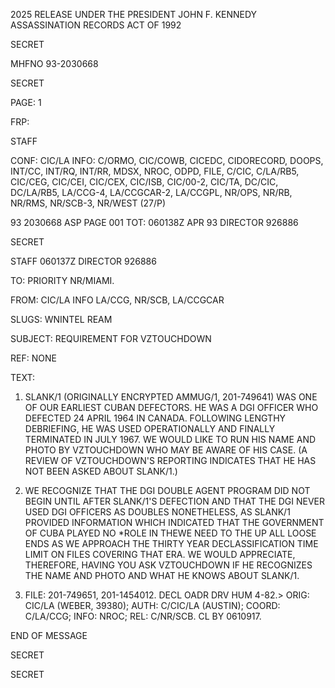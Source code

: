 2025 RELEASE UNDER THE PRESIDENT JOHN F. KENNEDY ASSASSINATION RECORDS ACT OF 1992

SECRET

MHFNO 93-2030668

SECRET

PAGE: 1

FRP:

STAFF

CONF: CIC/LA INFO: C/ORMO, CIC/COWB, CICEDC, CIDORECORD, DOOPS,
INT/CC, INT/RQ, INT/RR, MDSX, NROC, ODPD, FILE, C/CIC, C/LA/RB5, CIC/CEG,
CIC/CEI, CIC/CEX, CIC/ISB, CIC/00-2, CIC/TA, DC/CIC, DC/LA/RB5, LA/CCG-4,
LA/CCGCAR-2, LA/CCGPL, NR/OPS, NR/RB, NR/RMS, NR/SCB-3, NR/WEST (27/P)

93 2030668 ASP PAGE 001
TOT: 060138Z APR 93 DIRECTOR 926886

SECRET

STAFF 060137Z DIRECTOR 926886

TO: PRIORITY NR/MIAMI.

FROM: CIC/LA INFO LA/CCG, NR/SCB, LA/CCGCAR

SLUGS: WNINTEL REAM

SUBJECT: REQUIREMENT FOR VZTOUCHDOWN

REF: NONE

TEXT:

1. SLANK/1 (ORIGINALLY ENCRYPTED AMMUG/1, 201-749641) WAS ONE OF OUR EARLIEST CUBAN DEFECTORS. HE WAS A DGI
   OFFICER WHO DEFECTED 24 APRIL 1964 IN CANADA. FOLLOWING LENGTHY
   DEBRIEFING, HE WAS USED OPERATIONALLY AND FINALLY TERMINATED IN
   JULY 1967. WE WOULD LIKE TO RUN HIS NAME AND PHOTO BY
   VZTOUCHDOWN WHO MAY BE AWARE OF HIS CASE. (A REVIEW OF
   VZTOUCHDOWN'S REPORTING INDICATES THAT HE HAS NOT BEEN ASKED
   ABOUT SLANK/1.)

2. WE RECOGNIZE THAT THE DGI DOUBLE AGENT PROGRAM DID NOT
   BEGIN UNTIL AFTER SLANK/1'S DEFECTION AND THAT THE DGI NEVER USED
   DGI OFFICERS AS DOUBLES NONETHELESS, AS SLANK/1 PROVIDED
   INFORMATION WHICH INDICATED THAT THE GOVERNMENT OF CUBA PLAYED NO
   *ROLE IN THE<KENNEDY ASSASSINATION >WE NEED TO THE UP ALL LOOSE
   ENDS AS WE APPROACH THE THIRTY YEAR DECLASSIFICATION TIME LIMIT
   ON FILES COVERING THAT ERA. WE WOULD APPRECIATE, THEREFORE,
   HAVING YOU ASK VZTOUCHDOWN IF HE RECOGNIZES THE NAME AND PHOTO
   AND WHAT HE KNOWS ABOUT SLANK/1.

3. FILE: 201-749651, 201-1454012. DECL OADR DRV
   HUM 4-82.>
   ORIG: CIC/LA (WEBER, 39380); AUTH: C/CIC/LA (AUSTIN); COORD:
   C/LA/CCG; INFO: NROC; REL: C/NR/SCB. CL BY 0610917.

END OF MESSAGE

SECRET

SECRET
